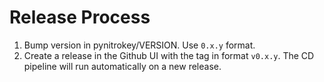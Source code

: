 <!--
Copyright Nitrokey GmbH
SPDX-License-Identifier: Apache-2.0 OR MIT
-->

# Release Process
1. Bump version in pynitrokey/VERSION. Use `0.x.y` format.
2. Create a release in the Github UI with the tag in format `v0.x.y`. The CD pipeline will run automatically on a new release.
